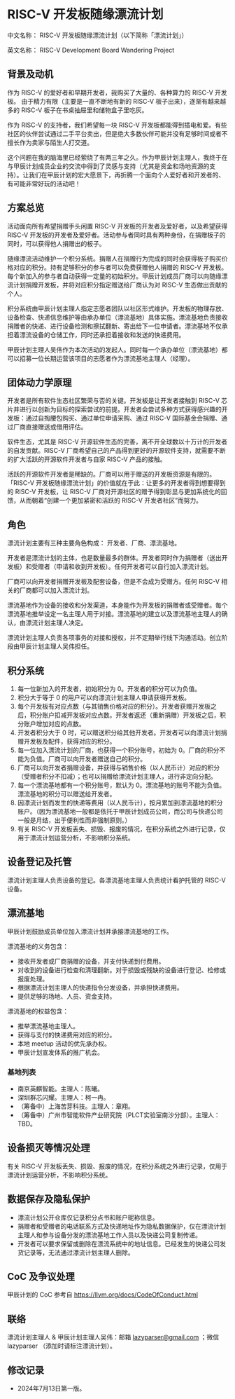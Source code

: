 # RISC-V 开发板随缘漂流计划

中文名称：
RISC-V 开发板随缘漂流计划（以下简称「漂流计划」）

英文名称：
RISC-V Development Board Wandering Project

## 背景及动机

作为 RISC-V 的爱好者和早期开发者，我购买了大量的、各种算力的 RISC-V 开发板。 由于精力有限（主要是一直不断地有新的 RISC-V 板子出来），逐渐有越来越多的 RISC-V 板子在书桌抽屉里和储物盒子里吃灰。

作为 RISC-V 的支持者，我们希望每一块 RISC-V 开发板都能得到插电和爱。有些社区的伙伴尝试通过二手平台卖出，但是绝大多数伙伴可能并没有足够时间或者不擅长作为卖家与陌生人打交道。

这个问题在我的脑海里已经萦绕了有两三年之久。作为甲辰计划主理人，我终于在与甲辰计划成员企业的交流中得到了灵感与支持（尤其是资金和场地资源的支持）。让我们在甲辰计划的宏大愿景下，再折腾一个面向个人爱好者和开发者的、有可能非常好玩的活动吧！

## 方案总览

活动面向所有希望捐赠手头闲置 RISC-V 开发板的开发者及爱好者，以及希望获得 RISC-V 开发板的开发者及爱好者。活动参与者同时具有两种身份，在捐赠板子的同时，可以获得他人捐赠出的板子。

随缘漂流活动维护一个积分系统。捐赠人在捐赠行为完成的同时会获得板子购买价格对应的积分。持有足够积分的参与者可以免费获赠他人捐赠的 RISC-V 开发板。每个新加入的参与者自动获得一定量的初始积分。甲辰计划成员厂商可以向随缘漂流计划捐赠开发板，并将对应积分指定赠送给厂商认为对 RISC-V 生态做出贡献的个人。

积分系统由甲辰计划主理人指定志愿者团队以社区形式维护。开发板的物理存放、设备检查、快递信息维护等由承办单位（漂流基地）具体实施。漂流基地负责接收捐赠者的快递、进行设备检测和擦拭翻新、寄出给下一位申请者。漂流基地不仅承担着漂流设备的仓储工作，同时还承担着接收和发送的快递费用。

甲辰计划主理人吴伟作为本次活动的发起人。同时每一个承办单位（漂流基地）都可以招募一位长期运营该项目的志愿者作为漂流基地主理人（经理）。

## 团体动力学原理

开发者是所有软件生态社区繁荣与否的关键。开发板是让开发者接触到 RISC-V 芯片并进行以创新为目标的探索尝试的前提。开发者会尝试多种方式获得感兴趣的开发板：通过自掏腰包购买、通过单位申请采购、通过 RISC-V 国际基金会捐赠、通过厂商直接赠送或借用评估。

软件生态，尤其是 RISC-V 开源软件生态的完善，离不开全球数以十万计的开发者的自发贡献。RISC-V 厂商希望自己的产品得到更好的开源软件支持，就需要不断的扩大活跃的开源软件开发者与自家 RISC-V 产品的接触。

活跃的开源软件开发者是稀缺的。厂商可以用于赠送的开发板资源是有限的。「RISC-V 开发板随缘漂流计划」的价值就在于此：让更多的开发者得到想要得到的 RISC-V 开发板，让 RISC-V 厂商对开源社区的赠予得到彰显与更加系统化的回馈，从而朝着“创建一个更加紧密和活跃的 RISC-V 开发者社区”而努力。

## 角色

漂流计划主要有三种主要角色构成： 开发者、厂商、漂流基地。

开发者是漂流计划的主体，也是数量最多的群体。开发者同时作为捐赠者（送出开发板）和受赠者（申请和收到开发板）。任何开发者可以自行加入漂流计划。

厂商可以向开发者捐赠开发板及配套设备，但是不会成为受赠方。任何 RISC-V 相关的厂商都可以加入漂流计划。

漂流基地作为设备的接收和分发渠道，本身能作为开发板的捐赠者或受赠者。每个漂流基地推举设定一名主理人用于对接。漂流基地的建立以及漂流基地主理人的确认，由漂流计划主理人决定。

漂流计划主理人负责各项事务的对接和授权，并不定期举行线下沟通活动。创立阶段由甲辰计划主理人吴伟担任。

## 积分系统

1. 每一位新加入的开发者，初始积分为 0。开发者的积分可以为负值。
2. 积分大于等于 0 的用户可以向漂流计划主理人申请获得开发板。
3. 每个开发板有对应点数（与其销售价格对应的积分）。开发者获赠开发板之后，积分账户扣减开发板对应点数。开发者返还（重新捐赠）开发板之后，积分账户增加对应的点数。
4. 开发者积分大于 0 时，可以赠送积分给其他开发者。开发者可以向漂流计划捐赠开发板及配件，获得对应的积分。
5. 每一位加入漂流计划的厂商，也获得一个积分账号，初始为 0。厂商的积分不能为负值。厂商可以向开发者赠送自己的积分。
6. 厂商可以向开发者捐赠设备，并获得与销售价格（以人民币计）对应的积分（受赠者积分不扣减）；也可以捐赠给漂流计划主理人，进行非定向分配。
7. 每一个漂流基地都有一个积分账号，默认为 0。漂流基地的账号不能为负值。漂流基地的积分可以赠送给开发者。
8. 因漂流计划而发生的快递等费用（以人民币计），按月累加到漂流基地的积分账户。（因为漂流基地一般都是依托于甲辰计划成员公司，而公司与快递公司一般是月结，出于便利性而非强制原则。）
9. 有关 RISC-V 开发板丢失、损毁、报废的情况，在积分系统之外进行记录，仅用于漂流计划运营分析，不影响积分系统。

## 设备登记及托管

漂流计划主理人负责设备的登记。各漂流基地主理人负责统计看护托管的 RISC-V 设备。

## 漂流基地

甲辰计划鼓励成员单位加入漂流计划并承接漂流基地的工作。

漂流基地的义务包含：
- 接收开发者或厂商捐赠的设备，并支付快递到付费用。
- 对收到的设备进行检查和清理翻新。对于损毁或残缺的设备进行登记、检修或报废处理。
- 根据漂流计划主理人的快递指令分发设备，并承担快递费用。
- 提供足够的场地、人员、资金支持。

漂流基地的权益包含：
- 推举漂流基地主理人。
- 获得与支付的快递费用对应的积分。
- 本地 meetup 活动的优先承办权。
- 甲辰计划宣发体系的推广机会。

### 基地列表

- 南京英麒智能。主理人：陈曦。
- 深圳群芯闪耀。主理人：柯一冉。
- （筹备中）上海苦芽科技。主理人：章翔。
- （筹备中）广州市智能软件产业研究院（PLCT实验室南沙分部）。主理人：TBD。

## 设备损灭等情况处理

有关 RISC-V 开发板丢失、损毁、报废的情况，在积分系统之外进行记录，仅用于漂流计划运营分析，不影响积分系统。

## 数据保存及隐私保护

- 漂流计划公开仓库仅记录积分点书和账户昵称信息。
- 捐赠者和受赠者的电话联系方式及快递地址作为隐私数据保护，仅在漂流计划主理人和参与设备分发的漂流基地工作人员以及快递公司复制传递。
- 开发者可以要求保留或删除在漂流系统中的地址信息。已经发生的快递公司发货记录等，无法通过漂流计划主理人删除。

## CoC 及争议处理

甲辰计划的 CoC 参考自 https://llvm.org/docs/CodeOfConduct.html

## 联络

漂流计划主理人 & 甲辰计划主理人吴伟：邮箱 lazyparser@gmail.com ；微信 lazyparser （添加时请标注漂流计划）。

## 修改记录

- 2024年7月13日第一版。

